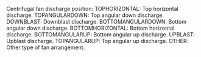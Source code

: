 ﻿Centrifugal fan discharge position:
TOPHORIZONTAL: Top horizontal discharge. 
TOPANGULARDOWN: Top angular down discharge. 
DOWNBLAST: Downblast discharge. 
BOTTOMANGULARDOWN: Bottom angular down discharge. 
BOTTOMHORIZONTAL: Bottom horizontal discharge. 
BOTTOMANGULARUP: Bottom angular up discharge. 
UPBLAST: Upblast discharge. 
TOPANGULARUP: Top angular up discharge. 
OTHER: Other type of fan arrangement.